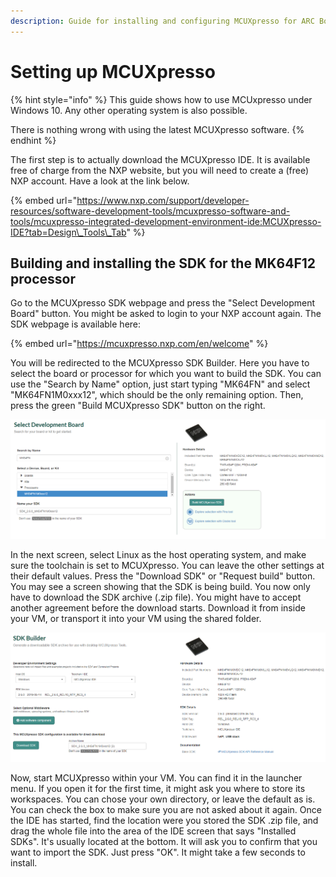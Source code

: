 ```yaml
---
description: Guide for installing and configuring MCUXpresso for ARC Board.
---
```


# Setting up MCUXpresso

{% hint style="info" %}
This guide shows how to use MCUxpresso under Windows 10. Any other operating system is also possible.

There is nothing wrong with using the latest MCUXpresso software.
{% endhint %}

The first step is to actually download the MCUXpresso IDE. It is available free of charge from the NXP website, but you will need to create a \(free\) NXP account. Have a look at the link below.

{% embed url="https://www.nxp.com/support/developer-resources/software-development-tools/mcuxpresso-software-and-tools/mcuxpresso-integrated-development-environment-ide:MCUXpresso-IDE?tab=Design\_Tools\_Tab" %}

## Building and installing the SDK for the MK64F12 processor

Go to the MCUXpresso SDK webpage and press the "Select Development Board" button. You might be asked to login to your NXP account again. The SDK webpage is available here:

{% embed url="https://mcuxpresso.nxp.com/en/welcome" %}

You will be redirected to the MCUXpresso SDK Builder. Here you have to select the board or processor for which you want to build the SDK. You can use the "Search by Name" option, just start typing "MK64FN" and select "MK64FN1M0xxx12", which should be the only remaining option. Then, press the green "Build MCUXpresso SDK" button on the right.

![](../../../.gitbook/assets/sdkbuilder%20%281%29.png)

In the next screen, select Linux as the host operating system, and make sure the toolchain is set to MCUXpresso. You can leave the other settings at their default values. Press the "Download SDK" or "Request build" button. You may see a screen showing that the SDK is being build. You now only have to download the SDK archive \(.zip file\). You might have to accept another agreement before the download starts. Download it from inside your VM, or transport it into your VM using the shared folder.

![](../../../.gitbook/assets/sdkbuilder2.png)

Now, start MCUXpresso within your VM. You can find it in the launcher menu. If you open it for the first time, it might ask you where to store its workspaces. You can chose your own directory, or leave the default as is. You can check the box to make sure you are not asked about it again. Once the IDE has started, find the location were you stored the SDK .zip file, and drag the whole file into the area of the IDE screen that says "Installed SDKs". It's usually located at the bottom. It will ask you to confirm that you want to import the SDK. Just press "OK". It might take a few seconds to install.



